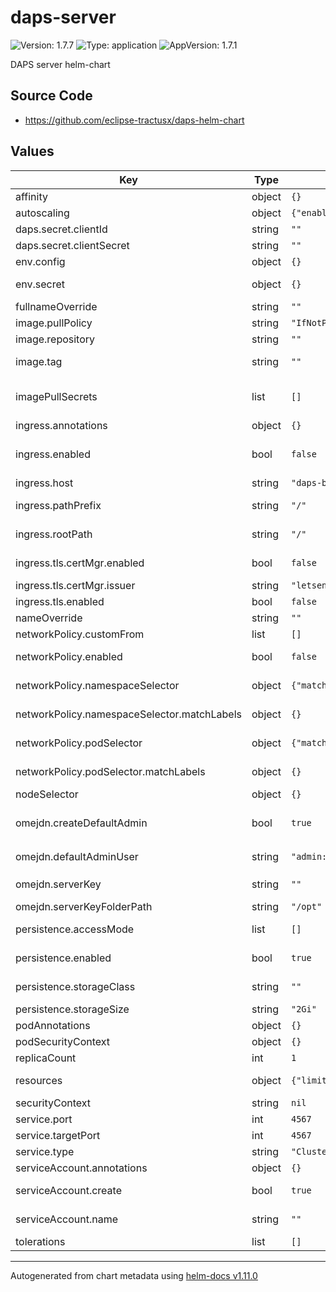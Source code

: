 # daps-server

![Version: 1.7.7](https://img.shields.io/badge/Version-1.7.7-informational?style=flat-square) ![Type: application](https://img.shields.io/badge/Type-application-informational?style=flat-square) ![AppVersion: 1.7.1](https://img.shields.io/badge/AppVersion-1.7.1-informational?style=flat-square)

DAPS server helm-chart

## Source Code

* <https://github.com/eclipse-tractusx/daps-helm-chart>

## Values

| Key | Type | Default | Description |
|-----|------|---------|-------------|
| affinity | object | `{}` | Pod affinity configuration |
| autoscaling | object | `{"enabled":false,"maxReplicas":5,"minReplicas":1,"targetMemoryUtilizationPercentage":60}` | DAPS autoscaling configuration |
| daps.secret.clientId | string | `""` |  |
| daps.secret.clientSecret | string | `""` |  |
| env.config | object | `{}` | Additional env variables |
| env.secret | object | `{}` | Additional env variables that should be stored in encrypted way |
| fullnameOverride | string | `""` |  |
| image.pullPolicy | string | `"IfNotPresent"` | Image pull policy |
| image.repository | string | `""` | DAPS docker image |
| image.tag | string | `""` | Image tag. Overrides the image tag whose default is the chart appVersion. |
| imagePullSecrets | list | `[]` | Secret which contains dockerconfig.json from private container registry with daps image |
| ingress.annotations | object | `{}` | Additional ingress annotations |
| ingress.enabled | bool | `false` | If set to `true`, DAPS will be exposed with ingress controller at http(s)://(ingress.host)/(ingress.pathPrefix) |
| ingress.host | string | `"daps-beta.int.demo.catena-x.net"` | Ingress host name |
| ingress.pathPrefix | string | `"/"` | Path prefix to be added to DAPS URI. Regex can be used |
| ingress.rootPath | string | `"/"` | Root prefix without regex rules that used to configure daps host name in configuration |
| ingress.tls.certMgr.enabled | bool | `false` | If `true` cert-manager will be used to issue a certificate with ingress.host CN name |
| ingress.tls.certMgr.issuer | string | `"letsencrypt-prod"` | Cert-manager issuer name |
| ingress.tls.enabled | bool | `false` | If `true` daps will be exposed with https |
| nameOverride | string | `""` |  |
| networkPolicy.customFrom | list | `[]` | Specify a custom from rule network policy |
| networkPolicy.enabled | bool | `false` | If `true` network policy will be created to restrict access to DAPS |
| networkPolicy.namespaceSelector | object | `{"matchLabels":{}}` | NamespaceSelector configuration for network policy |
| networkPolicy.namespaceSelector.matchLabels | object | `{}` | Labels for namespaces to match with network policy |
| networkPolicy.podSelector | object | `{"matchLabels":{}}` | PodSelector configuration for network policy |
| networkPolicy.podSelector.matchLabels | object | `{}` | Labels for pods to match with network policy |
| nodeSelector | object | `{}` | Node selection configuration |
| omejdn.createDefaultAdmin | bool | `true` | Default user and client will be created if set to `true`. User credentials set in `omejdn.defaultAdminUser` section |
| omejdn.defaultAdminUser | string | `"admin:admin"` | Default user credentials in format `user:password` |
| omejdn.serverKey | string | `""` | Server key content. DAPS will generate key if it's not provided at startup |
| omejdn.serverKeyFolderPath | string | `"/opt"` | Path to directory with private server key |
| persistence.accessMode | list | `[]` | Storage accessMode, defaults to ReadWriteOnce. |
| persistence.enabled | bool | `true` | If `true` persistent volume will be used to store clients and users configuration |
| persistence.storageClass | string | `""` | Storage class to claim a volume, defaults to azurefile. |
| persistence.storageSize | string | `"2Gi"` | Volume size |
| podAnnotations | object | `{}` |  |
| podSecurityContext | object | `{}` | Pod security context configuration |
| replicaCount | int | `1` | DAPS instances count |
| resources | object | `{"limits":{"cpu":"200m","memory":"300Mi"},"requests":{"cpu":"200m","memory":"300Mi"}}` | Pod resources requests and limits configuration |
| securityContext | string | `nil` | Pod security context configuration |
| service.port | int | `4567` | Service port |
| service.targetPort | int | `4567` | Service target port |
| service.type | string | `"ClusterIP"` | Service type |
| serviceAccount.annotations | object | `{}` | Annotations to add to the service account |
| serviceAccount.create | bool | `true` | Specifies whether a service account should be created |
| serviceAccount.name | string | `""` | If not set and create is true, a name is generated using the fullname template |
| tolerations | list | `[]` | Pod toleration settings |

----------------------------------------------
Autogenerated from chart metadata using [helm-docs v1.11.0](https://github.com/norwoodj/helm-docs/releases/v1.11.0)
